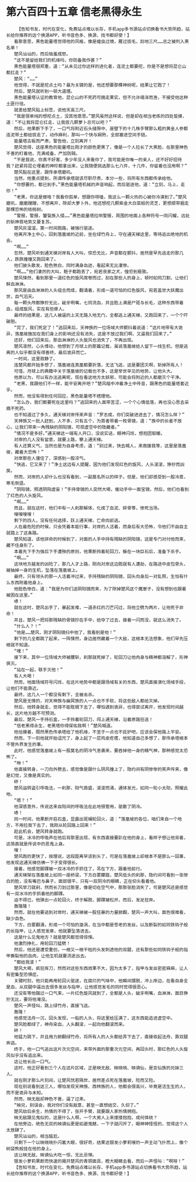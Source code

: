 # 第六百四十五章 信老黑得永生
        【告知书友，时代在变化，免费站点难以长存，手机app多书源站点切换看书大势所趋，站长给你推荐的这个换源APP，听书音色多、换源、找书都好使！】
       看那意思，黑色能量塔觉得他的风格，像是蝗虫过境，雁过拔毛，刮地三尺……总之被列入黑名单！
       楚风讪讪的，而后恼羞成怒。
       “这不是留给我们的机缘吗，你防备我作甚？”
       黑色能量塔很郑重，道：“从未见过你这样的进化者，连泥土都要挖，你是不是想将昆仑山都扛走？”
       楚风：“……”
       他觉得，不就是挖点土吗？最为关键的是，他还想要那棵神树呢，结果让它跑了！
       然后，楚风就听到一顿大道理。
       黑色能量塔认证的教育他，昆仑山的不死药可摘走果实，但不允许竭泽而渔，不接受他这种土匪行径。
       就差给楚风贴上标签，说他天高三尺。
       “我是很单纯的想挖点土，没其他意思。”楚风虽然这样说，但是却在相当老练的四处踅摸，道：“不让我将昆仑扛走，让我拔几颗萝卜总可以吧？”
       然后，他果断下手了，一口气将附近石头缝隙中、崖壁下的十几株手臂那么粗的黄金人参都连泥带土都给拔走了，动作麻利，那叫一个快与娴熟，全部塞进空间手链。
       能量塔古板而严肃，警告他，立刻离开！
       楚风觉得，这座黑色的能量塔比刚才的颜色更黑了，像是一个人拉长了大黑脸，在那里神色不善的盯着他，充满戒备，严加防贼。
       “不是我说，你真不好客，多少年没人来看你了，我可能是你唯一的亲人，还不好好招待我？赶紧将昆仑埋着的神珍都拿出来，让我随便挑选那么七八件，十几件，你留着也没用啊？”
       楚风黏在这里，跟传承塔磨叽。
       当然，他重点提到，所谓传承塔就该尽职尽责，本分一些，将所有东西都传承给他。
       “你想要的，都已到手。”黑色能量塔机械的声音响起，而后驱逐他，道：“立刻，马上，走你！”
       “老黑，你这是做啥？我看你孤单，想跟你唠嗑，我这么一颗火热的心被你冷漠到了。”楚风磨叽，磨磨蹭蹭，不想离开，除却大萝卜外，他还想挖几颗紫金大白菜般的灵芝，更想顺带掘走那棵恐怖的核桃树。
       “警报，警报，饕餮族入侵……”黑色能量塔拉响警报，周围的地面上各种符号一同闪耀，远处的斩神首地势又要复苏。
       楚风灰溜溜，第一时间跑路，被强行驱逐。
       他离开净土中心，回到落凰坡的近前，坐在绿竹舟上，守在通天梯这里，等待逃出绝地的机会。
       “啊……”
       忽然，楚风听到通天梯对岸有人大叫，惊恐无比，声音都在颤抖，居然是早先逃走的那几人，跌跌撞撞又跑回来了。
       他们披头散发，脸色煞白，同时满身血迹，看起来无比凄惨。
       “啊……”他们凄厉的大叫，鞋子都跑丢了，宛若丧家之犬，惶恐到极致。
       楚风悚然，看到那里一道红色的旋风席卷而过，刮在那些人的身上，顿时如同刀割，让他们鲜血淋淋。
       那风是由血淋淋的人头组合而成，翻涌着，形成一道可怕的红色旋风，宛若盖世大妖魔出世，血气滔天。
       每一颗头颅都狰狞无比，龇牙咧嘴，七窍流血，并且脸上满是尸斑与长毛，这种东西带着血，组成旋风，实在有些瘆人。
       最终的结果是，这几人被逼的上天无路入地无门，全都逃上通天梯，又跑回来了，一个个吓破胆。
       “完了，我们死定了！”逃回来后，天神族的一位场域大师颤抖着说道：“这片地带有大诡异，落凰坡施加在我们身上的影响还没有消失，这是不放过我们啊，又逼我们回来了。”
       还好，他们回来后，那血淋淋的人头旋风也消失了，不再出现。
       楚风凛然，心头悸动，他想到了月球上的那篇记载，虽说落凰坡给人留下一线生机，但是逃离的人似乎都没有得善终，最后诡异而亡。
       一时间，这里寂静了。
       连楚风都开始多想了，落凰坡连真凰都要折落，无法飞逃，这是要团灭啊，斩掉所有人！
       可惜，月球上的典籍中关于落凰坡的记载也不多，这是举世罕见的地势，让他头大。
       他原以为，可以有办法逃离呢，现在看这地方太妖邪，可能会将附近的人都磨灭个干净。
       “老黑，我跟他们不一样，能平安离开吧？”楚风暗中冲着净土中传音，跟黑色的能量塔套近乎。
       然而，他没有得到任何回应，黑色能量塔不搭理他。
       “怎么办，我们都要死在这里吗？”逃回来的人面带苦涩，一个个心情低落，再也没心思去采摘不死药。
       也不知道过了多久，通天梯对岸传来声音：“罗志成，你们突破进进去了，情况怎么样？”
       天神族又一批人赶到，人不多，只有五个，为首者带着一枚骨镜，道：“族中的长者不放心，让我们带来一角残缺的阴阳镜，可观虚空中的隐藏者。”
       “情况不是多好。”通天梯这一端有人开口，没说实话，眼神闪烁，想抱团取暖。
       对岸的几人没有留意，就要上路，攀上通天梯。
       有人还算义气，当然也是为自身考虑，道：“别过来，快去喊人，来救援我等，这里是落凰坡，藏着大恐怖！”
       对岸那些人僵住了，深感到一股凉气。
       “快逃，它又来了！”净土这边有人提醒，因为他们发现红色的旋风，人头滚滚，狰狞而凶戾。
       然而，对岸的人却什么也没有看到，一副莫名所以的样子。但是，他们却感受到一股冷意，寒毛倒竖。
       “阴阳镜，照透阴阳虚妄！”手持骨镜的人突然大喝，催动手中一面宝镜，然后，他们也看到了红色的人头旋风。
       “啊……”
       而且，就在这时，他们中有一人刹那解体，化成了血泥、碎骨等，惨死当场。
       嗖嗖嗖嗖！
       剩下的四人，没有任何选择，跃上通天梯，亡命向前逃。
       人在最危险的时候，只会凭着本能行事，对岸的人活着，而身后有大恐怖，令他们不由自主就踏上了这条路。
       楚风知道，该他拼命的时候到了，对面的人手中持有残缺的阴阳镜，这是专门对付他而来，藏不住身形了。
       本着先下手为强后下手遭殃的原则，他果断拎着轮回刀，躲在一块巨石后，准备下杀手。
       “啊……”
       这块地方越发的凶险了，那几人才上路，刚向对岸这边跑就有人遭劫，在路途中皮包骨头，被抽掉一身的生机，坠落在落凰坡上。
       最终，只有领头的那一人活着冲过来，手持残缺的阴阳镜，回头向身后一对乱照，生怕有什么东西附着他身上。
       他脸色惨白，道：“我是为你们送阴阳镜而来，为了除掉楚风这个魔崽子，没有想到也跟着被困在这里。”
       哧！
       就在这时，楚风出手了，暴起发难，一道赤红的刀芒闪过，将他立劈为两片，让他死于非命！
       并且，楚风一把将那残缺的骨镜抄在手中，给夺了过去，接着一闪而没，就这么消失了。
       “什么人？！”
       “他是……楚风，刚才阴阳镜扫中他了，我看到是他！”
       剩下的几全都跳了起来，一阵悚然，身边居然藏着一个大敌，这根本无法想象，他们早先压根就不知道。
       “噗！”
       接下来，其中一位场域大师被腰斩，刹那就死掉了，轮回刀让他肉身与精神都溶解了，形神俱灭。
       “站在一起，联手灭他！”
       有人大喝！
       然而，地面场域符号闪烁，在这片地势中都是跟场域有关的东西，楚风直接演化场域手段，让他们不能靠近。
       最终，这几人一个都没有剩下，全被击杀。
       楚风是无情的，对天神族与幽冥族的人一点也不手软，将这些敌人都给灭掉。
       然后，他转身就走，觉得不能耽搁下去了，哪怕遇到诡异，也得尝试离开，他发现时间越长，这片地方越不可预测。
       最后，楚风一手持石盒，一手拎着轮回刀，闯上通天梯，沿着原路狂逃！
       “信老黑得永生，老黑塔你得保佑我啊！”楚风喊道。
       他估摸着，既然黑色传承塔给了他机缘，不至于一点也不庇护吧，应该会保他路上平安。
       然而，下一刻他就开始诅咒了，身上起了一层鸡皮疙瘩，他知道自己多想了，那传承塔根本不管外界发生的事。
       此时，他感觉落凰坡上有一股莫名的阴冷气息袭来，要吞掉他一身的精气神，那种感觉太恐怖了。
       “咻！”
       他直接转身，一刀向外劈去，感觉像是跟什么阴风撞上了，隐约间有阴惨惨的笑声传来，像是幻觉，又像是真实的。
       砰！
       楚风运转盗引呼吸法，一刹那，阳气鼎盛，滚滚而涌，通体发光，如同一轮小太阳，照耀此地。
       “嗯？！”
       他深感意外，传说这来自阳间的呼吸法在此地很管用，驱散了阴冷。
       哧！
       同一时间，他果断开启石盒，显露出斑斓轮回火，道：“落凰坡的各位，咱们来自一个地方，不用拉我下去了，我刚从轮回路上回来！”
       趁此机会，楚风转身就跑。
       可是，冰冷的呼吸声在他后背那里出现，有东西直接要趴在他的身上，看样子想让他背着，这简直就是传说中的恶鬼上身。
       嗖！
       楚风跑的更快了，按理说，这段距离早该到头了，可是在落凰坡上却根本不是那么一回事，他发现这通天梯仿佛一下子变得很长。
       接着，他感觉脚踝被一双冰冷的手抓住了，吊在下方，跟着他前行。
       通天梯架在落凰坡上如同一座桥梁，下方白雾朦胧，楚风低头的刹那，隐约间可看到一张惨白的脸，没有嘴巴与鼻子，面部很平，只有一双阴冷的眼睛，正在仰头看着他。
       楚风举刀就剁，然而长刀划过那里，像是切在空气中，那那张脸消失了，可是楚风还是感觉有一双冰冷的手抓着他的脚踝。
       迫不得已，他弹出一点轮回火，终于解脱，脚踝被松开，而后，发足狂奔。
       轰隆隆！
       然而，就在他要逃到对岸时，通天梯被一股狂暴的力量掀翻，楚风一声大叫，面色很难看，缺少血色。
       下方，白雾翻涌，形成一个可怕的漩涡，在当中都是苍老的发丝，以及断裂的如同铁钩子般的长指甲，让人感觉发瘆，他就要坠落进去。
       这是什么见鬼地方？就是楚风都觉得惊悚。
       他激烈挣扎，用轮回刀猛劈！
       然后，他还是遭受重创，一根又一根干枯的头发刺透他的双腿，还有那些如同铁钩子般的指甲撕裂他的血肉，让他生机就要流逝出去。
       “都给我滚！”
       楚风大喝，疯狂挥刀，然而对这些东西效果不大，因为太多了，指甲与发丝密密麻麻，让人有密集型恐惧症。
       关键时刻，他只能再用轮回火驱逐，在腐烂的气味中，他瞬间摆脱，冲上岸边，在看自身全是血，从双腿中逼出去很多发丝与指甲，让他感觉发毛的同时觉得很恶心。
       还没有等他踹过一口气来，一片红色旋风就到了，全都是人头，龇牙咧嘴，血淋淋，面目狰狞无比，要将他淹没。
       楚风一声怪叫，跳上绿竹舟，直接飞逃。
       轰隆！
       他感觉法舟一沉，回头发现，一船的人头，将这里给压满了，这东西能追进虚空中。
       楚风脸都绿了，神舟染血，人头翻滚，一起向他翻滚而来。
       砰！
       他猛力跳下，并且用力掀翻绿竹舟，将所有人的人头都给弄下去了，直接收起法舟，靠双腿奔逃。
       终于，他一口气逃出这片次元空间，来带外面的那重次元空间，再回头时，那红色的人头旋风似乎没有追出来。
       这让他长出一口气。
       这时，他正好看到三个人在这片区域，正是映无敌、映晓晓、映谪仙，是亚仙族的兄妹三人。
       就在刚才那么片刻间，让楚风恍若隔世，居然差点死在落凰坡，险而又险。
       现在别说看到这三人，哪怕发现天神族、西林族的人，他都会很高兴，毕竟是活生生的人，而不是诡异与未知。
       然而，映无敌却神色不善，逼了过来。
       “映兄，别误会，我对你们没有敌意，甚至一直想结交，久仰了。”
       楚风劫后余生，热情的不得了，张开手臂，就要跟人家热情拥抱。
       映无敌跟见鬼似的，这是什么人啊，一个大男人上来搂搂抱抱，成何体统？
       在他旁边，绝色无双的映谪仙更是如避鬼魅，一下子就闪开了，眼神神怪怪的，觉得这个人太放肆了。
       楚风讪讪的，相当尴尬。
       只剩下一个以映晓晓扑闪着大眼，很好奇，结果这银发小萝莉嗖的一声主动飞扑而上，像个树袋熊般挂在他的身上。
       这让映无敌、映谪仙大吃一惊，无比忌惮。
       银发小萝莉果断而快速的揭开楚风的青铜面具，瞪大眼睛去看，而后一声怪叫：“啊呀！”
       【告知书友，时代在变化，免费站点难以长存，手机app多书源站点切换看书大势所趋，站长给你推荐的这个换源APP，听书音色多、换源、找书都好使！】